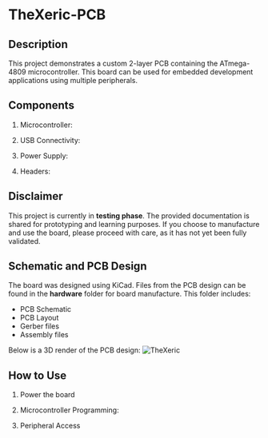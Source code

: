# TheXeric-PCB

## Description

This project demonstrates a custom 2-layer PCB containing the ATmega-4809 microcontroller. This board can be used for embedded development applications using multiple peripherals.

## Components

1. Microcontroller: 
   
2. USB Connectivity:

3. Power Supply: 
  
4. Headers:

## Disclaimer

This project is currently in **testing phase**. The provided documentation is shared for prototyping and learning purposes. If you choose to manufacture and use the board, please proceed with care, as it has not yet been fully validated.

## Schematic and PCB Design

The board was designed using KiCad. Files from the PCB design can be found in the **hardware** folder for board manufacture. This folder includes:

- PCB Schematic 
- PCB Layout
- Gerber files
- Assembly files

Below is a 3D render of the PCB design:
![TheXeric](https://github.com/user-attachments/assets/63c444c6-be69-4172-b725-8833b842cfed)

## How to Use

1. Power the board

   
2. Microcontroller Programming:


3. Peripheral Access


